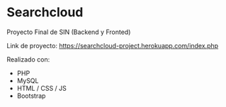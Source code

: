 # Searchcloud
Proyecto Final de SIN (Backend y Fronted)

Link de proyecto: https://searchcloud-project.herokuapp.com/index.php

Realizado con:
- PHP
- MySQL
- HTML / CSS / JS
- Bootstrap
